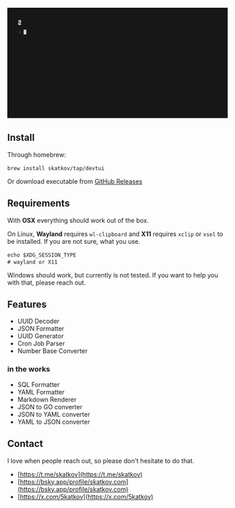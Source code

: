 ![devtui](devtui.gif)

## Install
Through homebrew:
```
brew install skatkov/tap/devtui
```

Or download executable from [GitHub Releases](https://github.com/skatkov/homebrew-tap/releases?q=devtui&expanded=true)

## Requirements
With **OSX** everything should work out of the box.

On Linux, **Wayland** requires `wl-clipboard` and **X11** requires `xclip` or `xsel` to be installed. If you are not sure, what you use.

```
echo $XDG_SESSION_TYPE
# wayland or X11
```

Windows should work, but currently is not tested. If you want to help you with that, please reach out.

## Features
- UUID Decoder
- JSON Formatter
- UUID Generator
- Cron Job Parser
- Number Base Converter

### in the works
- SQL Formatter
- YAML Formatter
- Markdown Renderer
- JSON to GO converter
- JSON to YAML converter
- YAML to JSON converter



## Contact
I love when people reach out, so please don't hesitate to do that.

- [https://t.me/skatkov](https://t.me/skatkov)
- [https://bsky.app/profile/skatkov.com](https://bsky.app/profile/skatkov.com)
- [https://x.com/5katkov](https://x.com/5katkov)
